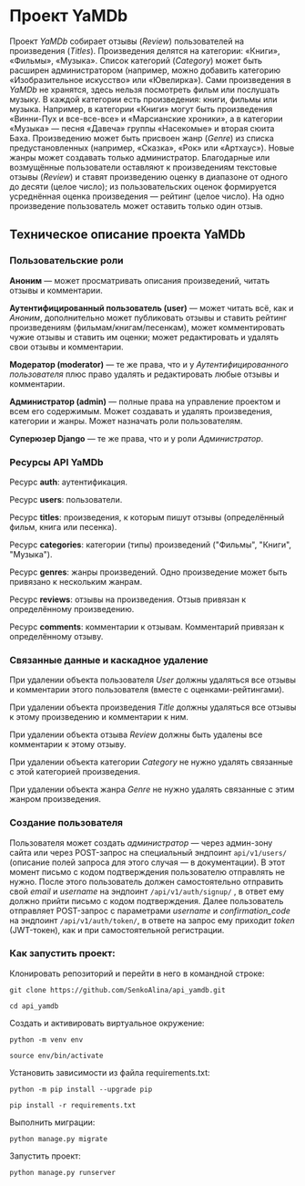 # Проект YaMDb

Проект *YaMDb* собирает отзывы (*Review*) пользователей на произведения (*Titles*). Произведения делятся на категории: «Книги», «Фильмы», «Музыка». Список категорий (*Category*) может быть расширен администратором (например, можно добавить категорию «Изобразительное искусство» или «Ювелирка»).
Сами произведения в *YaMDb* не хранятся, здесь нельзя посмотреть фильм или послушать музыку.
В каждой категории есть произведения: книги, фильмы или музыка. Например, в категории «Книги» могут быть произведения «Винни-Пух и все-все-все» и «Марсианские хроники», а в категории «Музыка» — песня «Давеча» группы «Насекомые» и вторая сюита Баха.
Произведению может быть присвоен жанр (*Genre*) из списка предустановленных (например, «Сказка», «Рок» или «Артхаус»). Новые жанры может создавать только администратор.
Благодарные или возмущённые пользователи оставляют к произведениям текстовые отзывы (*Review*) и ставят произведению оценку в диапазоне от одного до десяти (целое число); из пользовательских оценок формируется усреднённая оценка произведения — рейтинг (целое число). На одно произведение пользователь может оставить только один отзыв.

## Техническое описание проекта YaMDb

### Пользовательские роли

**Аноним** — может просматривать описания произведений, читать отзывы и комментарии.

**Аутентифицированный пользователь (user)** — может читать всё, как и *Аноним*, дополнительно может публиковать отзывы и ставить рейтинг произведениям (фильмам/книгам/песенкам), может комментировать чужие отзывы и ставить им оценки; может редактировать и удалять свои отзывы и комментарии.

**Модератор (moderator)** — те же права, что и у *Аутентифицированного пользователя* плюс право удалять и редактировать любые отзывы и комментарии.

**Администратор (admin)** — полные права на управление проектом и всем его содержимым. Может создавать и удалять произведения, категории и жанры. Может назначать роли пользователям.

**Суперюзер Django** — те же права, что и у роли *Администратор*.

### Ресурсы API YaMDb

Ресурс **auth**: аутентификация.

Ресурс **users**: пользователи.

Ресурс **titles**: произведения, к которым пишут отзывы (определённый фильм, книга или песенка).

Ресурс **categories**: категории (типы) произведений ("Фильмы", "Книги", "Музыка").

Ресурс **genres**: жанры произведений. Одно произведение может быть привязано к нескольким жанрам.

Ресурс **reviews**: отзывы на произведения. Отзыв привязан к определённому произведению.

Ресурс **comments**: комментарии к отзывам. Комментарий привязан к определённому отзыву.

### Связанные данные и каскадное удаление

При удалении объекта пользователя *User* должны удаляться все отзывы и комментарии этого пользователя (вместе с оценками-рейтингами).

При удалении объекта произведения *Title* должны удаляться все отзывы к этому произведению и комментарии к ним.

При удалении объекта отзыва *Review* должны быть удалены все комментарии к этому отзыву.

При удалении объекта категории *Category* не нужно удалять связанные с этой категорией произведения.

При удалении объекта жанра *Genre* не нужно удалять связанные с этим жанром произведения.

### Создание пользователя

Пользователя может создать *администратор* — через админ-зону сайта или через POST-запрос на специальный эндпоинт `api/v1/users/` (описание полей запроса для этого случая — в документации). В этот момент письмо с кодом подтверждения пользователю отправлять не нужно.
После этого пользователь должен самостоятельно отправить свой *email* и *username* на эндпоинт `/api/v1/auth/signup/` , в ответ ему должно прийти письмо с кодом подтверждения.
Далее пользователь отправляет POST-запрос с параметрами *username* и *confirmation_code* на эндпоинт `/api/v1/auth/token/`, в ответе на запрос ему приходит *token* (JWT-токен), как и при самостоятельной регистрации.

### Как запустить проект:

Клонировать репозиторий и перейти в него в командной строке:

```
git clone https://github.com/SenkoAlina/api_yamdb.git
```

```
cd api_yamdb
```

Cоздать и активировать виртуальное окружение:

```
python -m venv env
```

```
source env/bin/activate
```

Установить зависимости из файла requirements.txt:

```
python -m pip install --upgrade pip
```

```
pip install -r requirements.txt
```

Выполнить миграции:

```
python manage.py migrate
```

Запустить проект:

```
python manage.py runserver
```

